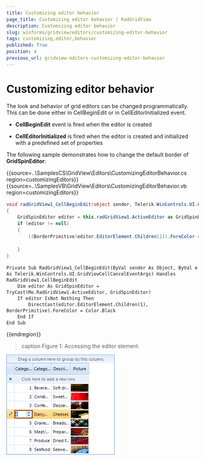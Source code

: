 ```yaml
---
title: Customizing editor behavior
page_title: Customizing editor behavior | RadGridView
description: Customizing editor behavior
slug: winforms/gridview/editors/customizing-editor-behavior
tags: customizing,editor,behavior
published: True
position: 4
previous_url: gridview-editors-customizing-editor-behavior
---
```


# Customizing editor behavior

The look and behavior of grid editors can be changed programmatically. This can be done either in CellBeginEdit or in CellEditorInitialized event. 

* __CellBeginEdit__ event is fired when the editor is created

* __CellEditorInitialized__ is fired when the editor is created and initialized with a predefined set of properties

The following sample demonstrates how to change the default border of __GridSpinEditor__:

{{source=..\SamplesCS\GridView\Editors\CustomizingEditorBehavior.cs region=customizingEditors}} 
{{source=..\SamplesVB\GridView\Editors\CustomizingEditorBehavior.vb region=customizingEditors}} 

````C#
void radGridView1_CellBeginEdit(object sender, Telerik.WinControls.UI.GridViewCellCancelEventArgs e)
{
    GridSpinEditor editor = this.radGridView1.ActiveEditor as GridSpinEditor;
    if (editor != null)
    {
        ((BorderPrimitive)editor.EditorElement.Children[1]).ForeColor = Color.Black;
        
    }
}

````
````VB.NET
Private Sub RadGridView1_CellBeginEdit(ByVal sender As Object, ByVal e As Telerik.WinControls.UI.GridViewCellCancelEventArgs) Handles RadGridView1.CellBeginEdit
    Dim editor As GridSpinEditor = TryCast(Me.RadGridView1.ActiveEditor, GridSpinEditor)
    If editor IsNot Nothing Then
        DirectCast(editor.EditorElement.Children(1), BorderPrimitive).ForeColor = Color.Black
    End If
End Sub

````

{{endregion}} 

>caption Figure 1: Accessing the editor element.

![gridview-editors-customizing-editor-behavior 001](images/gridview-editors-customizing-editor-behavior001.png)
